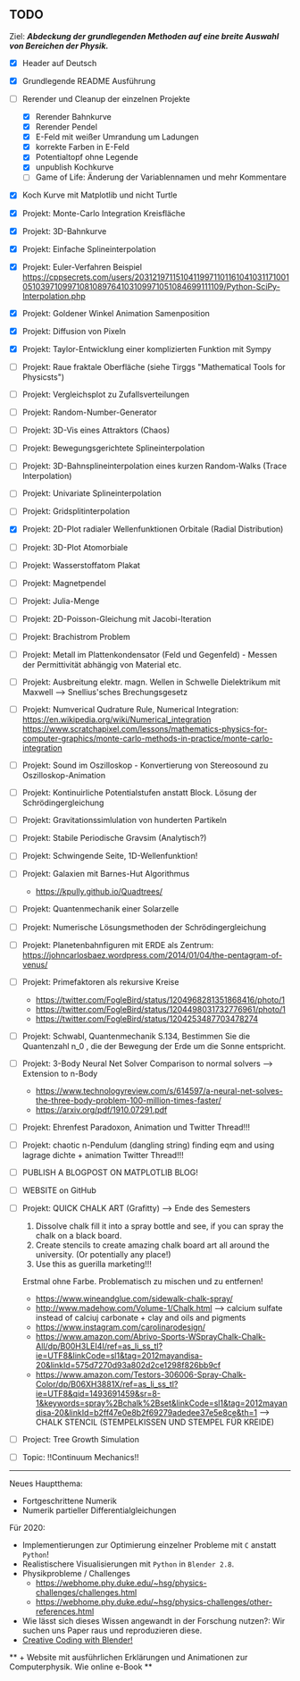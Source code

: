 ## TODO

Ziel: ***Abdeckung der grundlegenden Methoden auf eine breite Auswahl von Bereichen der Physik.***

+ [X] Header auf Deutsch
+ [X] Grundlegende README Ausführung
+ [ ] Rerender und Cleanup der einzelnen Projekte
	+ [X] Rerender Bahnkurve
	+ [X] Rerender Pendel
	+ [X] E-Feld mit weißer Umrandung um Ladungen
	+ [X] korrekte Farben in E-Feld
	+ [X] Potentialtopf ohne Legende
	+ [X] unpublish Kochkurve 
	+ [ ] Game of Life: Änderung der Variablennamen und mehr Kommentare
+ [X] Koch Kurve mit Matplotlib und nicht Turtle
+ [X] Projekt: Monte-Carlo Integration Kreisfläche
+ [X] Projekt: 3D-Bahnkurve
+ [X] Projekt: Einfache Splineinterpolation
+ [X] Projekt: Euler-Verfahren Beispiel
https://cppsecrets.com/users/203121971151041199711011610410311710010510397109971081089764103109971051084699111109/Python-SciPy-Interpolation.php
+ [X] Projekt: Goldener Winkel Animation Samenposition
+ [X] Projekt: Diffusion von Pixeln
+ [X] Projekt: Taylor-Entwicklung einer komplizierten Funktion mit Sympy
+ [ ] Projekt: Raue fraktale Oberfläche (siehe Tirggs "Mathematical Tools for Physicsts")
+ [ ] Projekt: Vergleichsplot zu Zufallsverteilungen
+ [ ] Projekt: Random-Number-Generator
+ [ ] Projekt: 3D-Vis eines Attraktors (Chaos)
+ [ ] Projekt: Bewegungsgerichtete Splineinterpolation
+ [ ] Projekt: 3D-Bahnsplineinterpolation eines kurzen Random-Walks (Trace Interpolation)
+ [ ] Projekt: Univariate Splineinterpolation
+ [ ] Projekt: Gridsplitinterpolation

+ [X] Projekt: 2D-Plot radialer Wellenfunktionen Orbitale (Radial Distribution) 
+ [ ] Projekt: 3D-Plot Atomorbiale
+ [ ] Projekt: Wasserstoffatom Plakat

+ [ ] Projekt: Magnetpendel
+ [ ] Projekt: Julia-Menge
+ [ ] Projekt: 2D-Poisson-Gleichung mit Jacobi-Iteration
+ [ ] Projekt: Brachistrom Problem
+ [ ] Projekt: Metall im Plattenkondensator (Feld und Gegenfeld) - Messen der Permittivität abhängig von Material etc.
+ [ ] Projekt: Ausbreitung elektr. magn. Wellen in Schwelle Dielektrikum mit Maxwell --> Snellius'sches Brechungsgesetz
+ [ ] Projekt: Numverical Qudrature Rule, Numerical Integration: https://en.wikipedia.org/wiki/Numerical_integration
https://www.scratchapixel.com/lessons/mathematics-physics-for-computer-graphics/monte-carlo-methods-in-practice/monte-carlo-integration
+ [ ] Projekt: Sound im Oszilloskop - Konvertierung von Stereosound zu Oszilloskop-Animation
+ [ ] Projekt: Kontinuirliche Potentialstufen anstatt Block. Lösung der Schrödingergleichung
+ [ ] Projekt: Gravitationssimlulation von hunderten Partikeln
+ [ ] Projekt: Stabile Periodische Gravsim (Analytisch?)
+ [ ] Projekt: Schwingende Seite, 1D-Wellenfunktion!
+ [ ] Projekt: Galaxien mit Barnes-Hut Algorithmus 
    + https://kpully.github.io/Quadtrees/
+ [ ] Projekt: Quantenmechanik einer Solarzelle
+ [ ] Projekt: Numerische Lösungsmethoden der Schrödingergleichung
+ [ ] Projekt: Planetenbahnfiguren mit ERDE als Zentrum: https://johncarlosbaez.wordpress.com/2014/01/04/the-pentagram-of-venus/
+ [ ] Projekt: Primefaktoren als rekursive Kreise 
    + https://twitter.com/FogleBird/status/1204968281351868416/photo/1
    + https://twitter.com/FogleBird/status/1204498031732776961/photo/1
    + https://twitter.com/FogleBird/status/1204253487703478274
+ [ ] Projekt: Schwabl, Quantenmechanik S.134, Bestimmen Sie die Quantenzahl n_0 , die der Bewegung der Erde um die
Sonne entspricht.
+ [ ] Projekt: 3-Body Neural Net Solver Comparison to normal solvers --> Extension to n-Body
    + https://www.technologyreview.com/s/614597/a-neural-net-solves-the-three-body-problem-100-million-times-faster/
    + https://arxiv.org/pdf/1910.07291.pdf

+ [ ] Projekt: Ehrenfest Paradoxon, Animation und Twitter Thread!!!
+ [ ] Projekt: chaotic n-Pendulum (dangling string) finding eqm and using lagrage dichte + animation Twitter Thread!!!
+ [ ] PUBLISH A BLOGPOST ON MATPLOTLIB BLOG!
+ [ ] WEBSITE on GitHub

+ [ ] Projekt: QUICK CHALK ART (Grafitty) --> Ende des Semesters
    1) Dissolve chalk fill it into a spray bottle and see, if you can spray the chalk on a black board.
    2) Create stencils to create amazing chalk board art all around the university. (Or potentially any place!)
    3) Use this as guerilla marketing!!!

    Erstmal ohne Farbe. Problematisch zu mischen und zu entfernen!
    + https://www.wineandglue.com/sidewalk-chalk-spray/
    + http://www.madehow.com/Volume-1/Chalk.html --> calcium sulfate instead of calciuj carbonate + clay and oils and pigments
    + https://www.instagram.com/carolinarodesign/
    + https://www.amazon.com/Abrivo-Sports-WSprayChalk-Chalk-All/dp/B00H3LEI4I/ref=as_li_ss_tl?ie=UTF8&linkCode=sl1&tag=2012mayandisa-20&linkId=575d7270d93a802d2ce1298f826bb9cf
    + https://www.amazon.com/Testors-306006-Spray-Chalk-Color/dp/B06XH3881X/ref=as_li_ss_tl?ie=UTF8&qid=1493691459&sr=8-1&keywords=spray%2Bchalk%2Bset&linkCode=sl1&tag=2012mayandisa-20&linkId=b2ff47e0e8b2f69279adedee37e5e8ce&th=1
    --> CHALK STENCIL (STEMPELKISSEN UND STEMPEL FÜR KREIDE)

+ [ ] Project: Tree Growth Simulation

+ [ ] Topic: !!Continuum Mechanics!!
-----

Neues Hauptthema:
+ Fortgeschrittene Numerik
+ Numerik partieller Differentialgleichungen

Für 2020: 
+ Implementierungen zur Optimierung einzelner Probleme mit `C` anstatt `Python`!
+ Realistischere Visualisierungen mit `Python` in `Blender 2.8`.
+ Physikprobleme / Challenges
    + https://webhome.phy.duke.edu/~hsg/physics-challenges/challenges.html
    + https://webhome.phy.duke.edu/~hsg/physics-challenges/other-references.html
+ Wie lässt sich dieses Wissen angewandt in der Forschung nutzen?: Wir suchen uns Paper raus und reproduzieren diese.
+ [Creative Coding with Blender!](https://medium.com/@behreajj/creative-coding-in-blender-a-primer-53e79ff71e)

** + Website mit ausführlichen Erklärungen und Animationen zur Computerphysik. Wie online e-Book **

